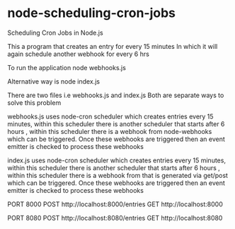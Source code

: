 # node-scheduling-cron-jobs
Scheduling Cron Jobs in Node.js

This a program that creates an entry for every 15 minutes
In which it will again schedule another webhook for every 6 hrs

To run the application
node webhooks.js

Alternative way is
node index.js

There are two files i.e webhooks.js and index.js
Both are separate ways to solve this problem

webhooks.js uses node-cron scheduler which creates entries
every 15 minutes, within this scheduler there is another
scheduler that starts after 6 hours , within this scheduler
there is a webhook from node-webhooks which can be triggered.
Once these webhooks are triggered then an event emitter is checked
to process these webhooks

index.js uses node-cron scheduler which creates entries
every 15 minutes, within this scheduler there is another
scheduler that starts after 6 hours , within this scheduler
there is a webhook from that is generated via get/post which 
can be triggered. Once these webhooks are triggered then an 
event emitter is checked to process these webhooks

PORT 8000
POST http://localhost:8000/entries
GET  http://localhost:8000

PORT 8080
POST http://localhost:8080/entries
GET  http://localhost:8080
